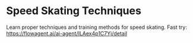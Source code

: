 # Speed Skating Techniques
Learn proper techniques and training methods for speed skating.
Fast try: https://flowagent.ai/ai-agent/ILAex4p1C7Yj/detail
